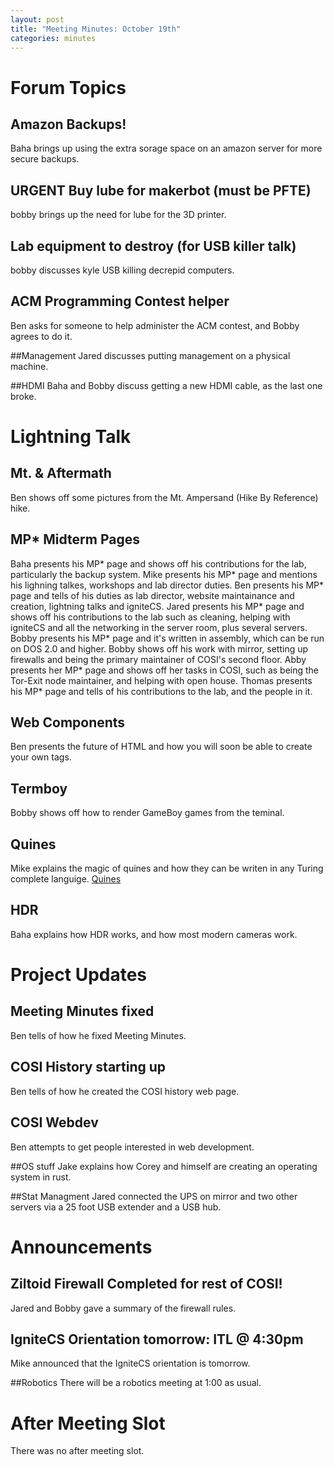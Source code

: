 ```yaml
---
layout: post
title: "Meeting Minutes: October 19th"
categories: minutes
---
```


# Forum Topics

## Amazon Backups!
Baha brings up using the extra sorage space on an amazon server for more secure backups.

## URGENT Buy lube for makerbot (must be PFTE)
bobby brings up the need for lube for the 3D printer.

## Lab equipment to destroy (for USB killer talk)
bobby discusses kyle USB killing decrepid computers.

## ACM Programming Contest helper
Ben asks for someone to help administer the ACM contest, and Bobby agrees to do it.

##Management
Jared discusses putting management on a physical machine.

##HDMI
Baha and Bobby discuss getting a new HDMI cable, as the last one broke.

# Lightning Talk

## Mt. & Aftermath
Ben shows off some pictures from the Mt. Ampersand (Hike By Reference) hike.

## MP* Midterm Pages
Baha presents his MP* page and shows off his contributions for the lab, particularly the backup system.
Mike presents his MP* page and mentions his lighning talkes, workshops and lab director duties.
Ben presents his MP* page and tells of his duties as lab director, website maintainance and creation, lightning talks and igniteCS.
Jared presents his MP* page and shows off his contributions to the lab such as cleaning, helping with igniteCS and all the networking in the server room, plus several servers.
Bobby presents his MP* page and it's written in assembly, which can be run on DOS 2.0 and higher. Bobby shows off his work with mirror, setting up firewalls and being the primary maintainer of COSI's second floor.
Abby presents her MP* page and shows off her tasks in COSI, such as being the Tor-Exit node maintainer, and helping with open house.
Thomas presents his MP* page and tells of his contributions to the lab, and the people in it.

## Web Components
Ben presents the future of HTML and how you will soon be able to create your own tags.

## Termboy
Bobby shows off how to render GameBoy games from the teminal.

## Quines
Mike explains the magic of quines and how they can be writen in any Turing complete languige. [Quines](https://www.rosettacode.org/wiki/quine)

## HDR
Baha explains how HDR works, and how most modern cameras work.

# Project Updates

## Meeting Minutes fixed
Ben tells of how he fixed Meeting Minutes.

## COSI History starting up
Ben tells of how he created the COSI history web page.

## COSI Webdev
Ben attempts to get people interested in web development.

##OS stuff
Jake explains how Corey and himself are creating an operating system in rust.

##Stat Managment 
Jared connected the UPS on mirror and two other servers via a 25 foot USB extender and a USB hub.

# Announcements

## Ziltoid Firewall Completed for rest of COSI!
Jared and Bobby gave a summary of the firewall rules.

## IgniteCS Orientation tomorrow: ITL @ 4:30pm
Mike announced that the IgniteCS orientation is tomorrow.

##Robotics
There will be a robotics meeting at 1:00 as usual.

# After Meeting Slot
There was no after meeting slot.

